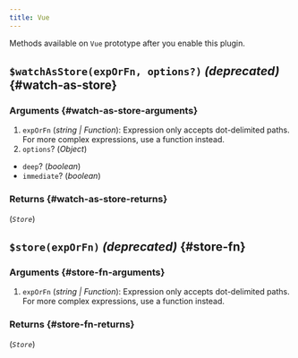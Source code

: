 ```yaml
---
title: Vue
---
```


Methods available on `Vue` prototype after you enable this plugin.

## `$watchAsStore(expOrFn, options?)` _(deprecated)_ {#watch-as-store}

### Arguments {#watch-as-store-arguments}

1. `expOrFn` (_string | Function_): Expression only accepts dot-delimited paths. For more complex expressions, use a function instead.
2. `options`? (_Object_)

- `deep`? (_boolean_)
- `immediate`? (_boolean_)

### Returns {#watch-as-store-returns}

(_`Store`_)

## `$store(expOrFn)` _(deprecated)_ {#store-fn}

### Arguments {#store-fn-arguments}

1. `expOrFn` (_string | Function_): Expression only accepts dot-delimited paths. For more complex expressions, use a function instead.

### Returns {#store-fn-returns}

(_`Store`_)
